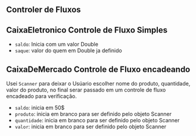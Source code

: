 ## Controler de Fluxos


## CaixaEletronico Controle de Fluxo Simples

- `saldo`: Inicia com um valor Double
- `saque`: valor do quem em Double ja definido


## CaixaDeMercado Controle de Fluxo encadeando

Usei `Scanner` para deixar o Usúario escolher nome do produto, quantidade,  valor do produto, no final serar passado em um controle de fluxo encadeado para verificaçâo.


- `saldo`: inicia em 50$
- `produto`: inicia em branco para ser definido pelo objeto Scanner
- `quantidade`: inicia em branco para ser definido pelo objeto Scanner
- `valor`: inicia em branco para ser definido pelo objeto Scanner